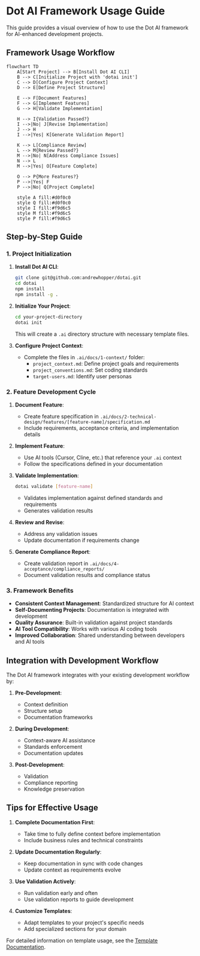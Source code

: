# Dot AI Framework Usage Guide

This guide provides a visual overview of how to use the Dot AI framework for AI-enhanced development projects.

## Framework Usage Workflow

```mermaid
flowchart TD
    A[Start Project] --> B[Install Dot AI CLI]
    B --> C[Initialize Project with 'dotai init']
    C --> D[Configure Project Context]
    D --> E[Define Project Structure]
    
    E --> F[Document Features]
    F --> G[Implement Features]
    G --> H[Validate Implementation]
    
    H --> I{Validation Passed?}
    I -->|No| J[Revise Implementation]
    J --> H
    I -->|Yes| K[Generate Validation Report]
    
    K --> L[Compliance Review]
    L --> M{Review Passed?}
    M -->|No| N[Address Compliance Issues]
    N --> L
    M -->|Yes| O[Feature Complete]
    
    O --> P{More Features?}
    P -->|Yes| F
    P -->|No| Q[Project Complete]
    
    style A fill:#d0f0c0
    style Q fill:#d0f0c0
    style I fill:#f9d6c5
    style M fill:#f9d6c5
    style P fill:#f9d6c5
```

## Step-by-Step Guide

### 1. Project Initialization

1. **Install Dot AI CLI**:
   ```bash
   git clone git@github.com:andrewhopper/dotai.git
   cd dotai
   npm install
   npm install -g .
   ```

2. **Initialize Your Project**:
   ```bash
   cd your-project-directory
   dotai init
   ```
   This will create a `.ai` directory structure with necessary template files.

3. **Configure Project Context**:
   - Complete the files in `.ai/docs/1-context/` folder:
     - `project_context.md`: Define project goals and requirements
     - `project_conventions.md`: Set coding standards
     - `target-users.md`: Identify user personas

### 2. Feature Development Cycle

1. **Document Feature**:
   - Create feature specification in `.ai/docs/2-technical-design/features/[feature-name]/specification.md`
   - Include requirements, acceptance criteria, and implementation details

2. **Implement Feature**:
   - Use AI tools (Cursor, Cline, etc.) that reference your `.ai` context
   - Follow the specifications defined in your documentation

3. **Validate Implementation**:
   ```bash
   dotai validate [feature-name]
   ```
   - Validates implementation against defined standards and requirements
   - Generates validation results

4. **Review and Revise**:
   - Address any validation issues
   - Update documentation if requirements change

5. **Generate Compliance Report**:
   - Create validation report in `.ai/docs/4-acceptance/compliance_reports/`
   - Document validation results and compliance status

### 3. Framework Benefits

- **Consistent Context Management**: Standardized structure for AI context
- **Self-Documenting Projects**: Documentation is integrated with development
- **Quality Assurance**: Built-in validation against project standards
- **AI Tool Compatibility**: Works with various AI coding tools
- **Improved Collaboration**: Shared understanding between developers and AI tools

## Integration with Development Workflow

The Dot AI framework integrates with your existing development workflow by:

1. **Pre-Development**:
   - Context definition
   - Structure setup
   - Documentation frameworks

2. **During Development**:
   - Context-aware AI assistance
   - Standards enforcement
   - Documentation updates

3. **Post-Development**:
   - Validation
   - Compliance reporting
   - Knowledge preservation

## Tips for Effective Usage

1. **Complete Documentation First**:
   - Take time to fully define context before implementation
   - Include business rules and technical constraints

2. **Update Documentation Regularly**:
   - Keep documentation in sync with code changes
   - Update context as requirements evolve

3. **Use Validation Actively**:
   - Run validation early and often
   - Use validation reports to guide development

4. **Customize Templates**:
   - Adapt templates to your project's specific needs
   - Add specialized sections for your domain

For detailed information on template usage, see the [Template Documentation](template-documentation.md).